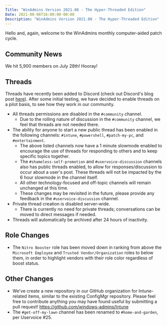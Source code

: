 ```yaml
---
Title: "WinAdmins Version 2021.08 - The Hyper-Threaded Edition"
Date: 2021-08-06T16:00:00-00:00
Description: "WinAdmins Version 2021.08 - The Hyper-Threaded Edition"
---
```


Hello and, again, welcome to the WinAdmins monthly computer-aided patch cycle.

## Community News

We hit 5,900 members on July 28th! Hooray!

## Threads

Threads have recently been added to Discord (check out Discord's blog post [here](https://blog.discord.com/connect-the-conversation-with-threads-on-discord-3f5fa8b0f6b)). After some initial testing, we have decided to enable threads on a pilot basis, to see how they work in our community.

* All threads permissions are disabled in the `#community` channel.
	* Due to the rolling nature of discussion in the `#community` channel, we feel that threads are not needed there.
* The ability for anyone to start a new public thread has been enabled in the following channels: `#intune`, `#powershell`, `#patch-my-pc`, and `#entertainment`.
	* The above listed channels now have a 1 minute slowmode enabled to encourage the use of threads for responding to others and to keep specific topics together.
	* The `#shameless-self-promotion` and `#uservoice-discussion` channels also has public threads enabled, to allow for responses/discussion to occur about a user's post. These threads will not be impacted by the 6 hour slowmode in the channel itself.
	* All other technology-focused and off-topic channels will remain unchanged at this time.
	* These changes may be revisited in the future, please provide any feedback in the `#uservoice-discussion` channel.
* Private thread creation is disabled server-wide.
	* There is currently no need for private threads; conversations can be moved to direct messages if needed.
* Threads will automatically be archived after 24 hours of inactivity.

## Role Changes

* The `Nitro Booster` role has been moved down in ranking from above the `Microsoft Employee` and `Trusted Vendor/Organization` roles to below them, in order to highlight vendors with their role color regardless of boost status.

## Other Changes

* We've create a new repository in our GitHub organization for Intune-related items, similar to the existing ConfigMgr repository. Please feel free to contribute anything you may have found useful by submitting a pull request! https://github.com/windows-admins/Intune
* The `#get-off-my-lawn` channel has been renamed to `#home-and-garden`, per Uservoice #25.
